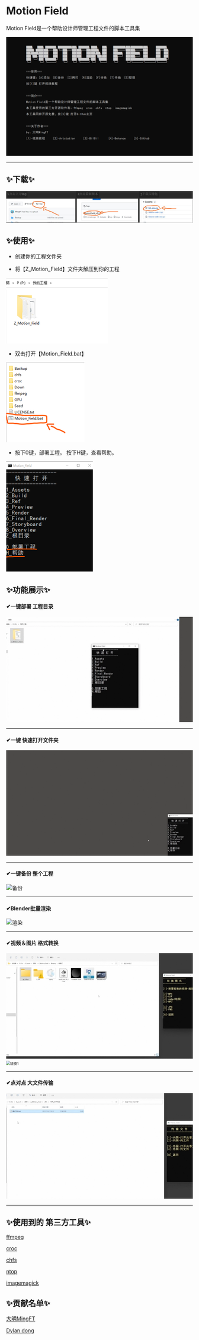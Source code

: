 # Motion Field

Motion Field是一个帮助设计师管理工程文件的脚本工具集

<img src="public/image-20211030142410488.png" alt="image-20211030142410488" style="zoom: 67%;" />

---

## ✨下载✨

![Scene](public/Scene.png)





## ✨使用✨

- 创建你的工程文件夹


- 将【Z_Motion_Field】文件夹解压到你的工程

<img src="public/image-20211024102045485.png" alt="image-20211024102045485" style="zoom:80%;" />

- 双击打开【Motion_Field.bat】

<img src="public/image-20211024102119825.png" alt="image-20211024102119825" style="zoom: 80%;" />

- 按下0键，部署工程。
  按下H键，查看帮助。

<img src="public/image-20211024102234903.png" alt="image-20211024102234903" style="zoom: 67%;" />





## ✨功能展示✨

#### ✔一键部署  工程目录
![部署](public/部署.webp)

---

#### ✔一键 快速打开文件夹
![快速打开](public/快速打开.webp)

---

#### ✔一键备份  整个工程
![备份](public/备份.webp)

---



#### ✔Blender批量渲染
![渲染](public/渲染.webp)

---



#### ✔视频＆图片 格式转换
<img src="public/转换2.webp" alt="转换2" style="zoom:67%;" /><img src="public/转换1.webp" alt="转换1" style="zoom:67%;" />



---



#### ✔点对点 大文件传输
![传输](public/传输.webp)

---



## ✨使用到的 第三方工具✨

[ffmpeg](http://ffmpeg.org/)

[croc](https://github.com/schollz/croc)

[chfs](http://iscute.cn/chfs)

[ntop](https://github.com/gsass1/NTop)

[imagemagick](https://imagemagick.org/)



## ✨贡献名单✨
[大明MingFT](https://www.artstation.com/ming-ft)

[Dylan dong](https://www.behance.net/824933998f700)